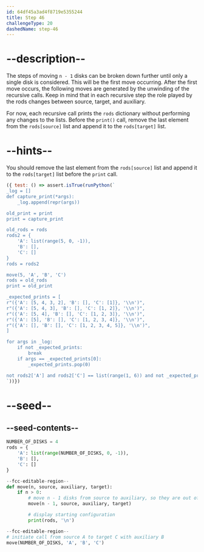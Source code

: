 ```yaml
---
id: 64df45a3ad4f8719e5355244
title: Step 46
challengeType: 20
dashedName: step-46
---
```


# --description--

The steps of moving `n - 1` disks can be broken down further until only a single disk is considered. This will be the first move occurring. After the first move occurs, the following moves are generated by the unwinding of the recursive calls. Keep in mind that in each recursive step the role played by the rods changes between source, target, and auxiliary.

For now, each recursive call prints the `rods` dictionary without performing any changes to the lists. Before the `print()` call, remove the last element from the `rods[source]` list and append it to the `rods[target]` list.

# --hints--

You should remove the last element from the `rods[source]` list and append it to the `rods[target]` list before the `print` call.

```js
({ test: () => assert.isTrue(runPython(`
_log = []
def capture_print(*args):
    _log.append(repr(args))

old_print = print
print = capture_print

old_rods = rods
rods2 = {
    'A': list(range(5, 0, -1)),
    'B': [],
    'C': []
}
rods = rods2

move(5, 'A', 'B', 'C')
rods = old_rods
print = old_print

_expected_prints = [
r"({'A': [5, 4, 3, 2], 'B': [], 'C': [1]}, '\\n')",
r"({'A': [5, 4, 3], 'B': [], 'C': [1, 2]}, '\\n')",
r"({'A': [5, 4], 'B': [], 'C': [1, 2, 3]}, '\\n')",
r"({'A': [5], 'B': [], 'C': [1, 2, 3, 4]}, '\\n')",
r"({'A': [], 'B': [], 'C': [1, 2, 3, 4, 5]}, '\\n')",
]

for args in _log:
    if not _expected_prints:
        break
    if args == _expected_prints[0]:
        _expected_prints.pop(0)

not rods2['A'] and rods2['C'] == list(range(1, 6)) and not _expected_prints
`))})
```

# --seed--

## --seed-contents--

```py
NUMBER_OF_DISKS = 4
rods = {
    'A': list(range(NUMBER_OF_DISKS, 0, -1)),
    'B': [],
    'C': []
}

--fcc-editable-region--
def move(n, source, auxiliary, target):
    if n > 0:
        # move n - 1 disks from source to auxiliary, so they are out of the way
        move(n - 1, source, auxiliary, target)

        # display starting configuration
        print(rods, '\n')

--fcc-editable-region--
# initiate call from source A to target C with auxiliary B
move(NUMBER_OF_DISKS, 'A', 'B', 'C')
```
